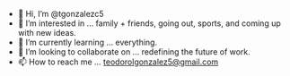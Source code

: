 - 👋 Hi, I’m @tgonzalezc5
- 👀 I’m interested in ... family + friends, going out, sports, and coming up with new ideas.
- 🌱 I’m currently learning ... everything.
- 💞️ I’m looking to collaborate on ... redefining the future of work.
- 📫 How to reach me ... teodorolgonzalez5@gmail.com

<!---
tgonzalezc5/tgonzalezc5 is a ✨ special ✨ repository because its `README.md` (this file) appears on your GitHub profile.
You can click the Preview link to take a look at your changes.
--->
